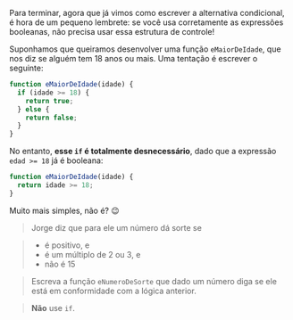 Para terminar, agora que já vimos como escrever a alternativa condicional, é hora de um pequeno lembrete: se você usa corretamente as expressões booleanas, não precisa usar essa estrutura de controle!

Suponhamos que queiramos desenvolver uma função `eMaiorDeIdade`, que nos diz se alguém tem 18 anos ou mais. Uma tentação é escrever o seguinte:

``` javascript
function eMaiorDeIdade(idade) {
  if (idade >= 18) {
    return true;
  } else {
    return false;
  }
}
```

No entanto, **esse `if` é totalmente desnecessário**, dado que a expressão `edad >= 18` já é booleana:

``` javascript
function eMaiorDeIdade(idade) {
  return idade >= 18;
}
```

Muito mais simples, não é? :wink:

> Jorge diz que para ele um número dá sorte se

> * é positivo, e
> * é um múltiplo de 2 ou 3, e
> * não é 15

> Escreva a função `eNumeroDeSorte` que dado um número diga se ele está em conformidade com a lógica anterior.

> **Não** use `if`.
